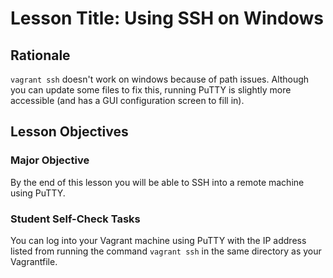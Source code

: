 # Lesson Title: Using SSH on Windows 

## Rationale

`vagrant ssh` doesn't work on windows because of path issues. Although you can update some files to fix this, running PuTTY is slightly more accessible (and has a GUI configuration screen to fill in).

## Lesson Objectives

### Major Objective

By the end of this lesson you will be able to SSH into a remote machine using PuTTY.

### Student Self-Check Tasks

You can log into your Vagrant machine using PuTTY with the IP address listed from running the command `vagrant ssh` in the same directory as your Vagrantfile.
